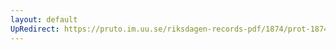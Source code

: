 ```yaml
---
layout: default
UpRedirect: https://pruto.im.uu.se/riksdagen-records-pdf/1874/prot-1874--fk--515/prot-1874--fk--515_001.pdf
---
```

